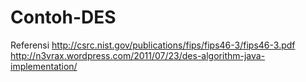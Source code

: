 Contoh-DES
==========
Referensi
http://csrc.nist.gov/publications/fips/fips46-3/fips46-3.pdf http://n3vrax.wordpress.com/2011/07/23/des-algorithm-java-implementation/